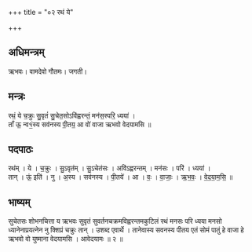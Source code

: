 +++
title = "०२ रथं ये"

+++
## अधिमन्त्रम्
ऋभवः। वामदेवो गौतमः। जगती।

## मन्त्रः
रथं॒ ये च॒क्रुः सु॒वृतं॑ सु॒चेत॒सोऽवि॑ह्वरन्तं॒ मन॑स॒स्परि॒ ध्यया॑ ।  
ताँ ऊ॒ न्व१॒॑स्य सव॑नस्य पी॒तय॒ आ वो॑ वाजा ऋभवो वेदयामसि ॥

## पदपाठः
रथ॑म् । ये । च॒क्रुः । सु॒ऽवृत॑म् । सु॒ऽचेत॑सः । अवि॑ऽह्वरन्तम् । मन॑सः । परि॑ । ध्यया॑ ।  
तान् । ऊं॒ इति॑ । नु । अ॒स्य । सव॑नस्य । पी॒तये॑ । आ । वः॒ । वा॒जाः॒ । ऋ॒भ॒वः॒ । वे॒द॒या॒म॒सि॒ ॥

## भाष्यम्
सुचेतसः शोभनचित्ता य ऋभवः सुवृतं सुवर्तनचक्रमविह्वरन्तमकुटिलं रथं मनसः परि ध्यया मनसो ध्यानेनाप्रयत्नेन नु क्शिप्रं चक्रुः तान् । उशब्द एवार्थे । तानेवास्य सवनस्य पीतय एतं सोमं पातुं हे वाजा हे ऋभवो वो युष्माना वेदयामसि । आवेदयामः ॥ २ ॥